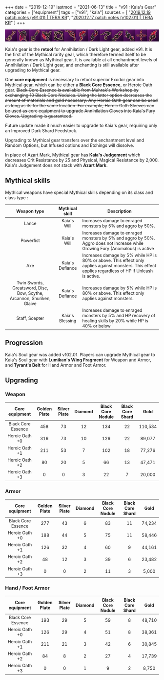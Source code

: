 +++
date = "2019-12-19"
lastmod = "2021-06-13"
title = "v91 : Kaia's Gear"
categories = ["equipment"]
tags = ["v91", "kaia"]
sources = [
  "[2019.12.19 patch notes (v91.01) | TERA KR](/en/patch/2019/v91-01/)",
  "[2020.12.17 patch notes (v102.01) | TERA KR](/en/patch/2020/v102-01/)"
]
+++

[1]: /images/equipment/91_icon.png

![1]

Kaia's gear is the **retool** for Annihilation / Dark Light gear, added v91. It is the first of the Mythical rarity gear, which therefore termed itself to be generally known as Mythical gear. It is available at all enchantment levels of Annihilation / Dark Light gear, and enchanting is still available after upgrading to Mythical gear.

One **core equipment** is necessary to retool superior Exodor gear into Mythical gear, which can be either a **Black Core Essence**, or Heroic Oath gear. ~~Black Core Essence is available from Muhrak's Workshop by exchanging 10 Black Core Nodules. Using the latter option decreases the amount of materials and gold necessary. Any Heroic Oath gear can be used as long as its for the same location. For example, Heroic Oath Sleeves can be used as core equipment to upgrade Annihilation Gloves into Kaia's Fury Gloves. Upgrading is guaranteed.~~

Future update made it much easier to upgrade to Kaia's gear, requiring only an Improved Dark Shard Feedstock.

Upgrading to Mythical gear transfers over the enchantment level and Random Options, but Infused options and Etchings will dissolve.

In place of Azart Mark, Mythical gear has **Kaia's Judgement** which decreases Crit Resistance by 25 and Physical, Magical Resistance by 2,000. Kaia's Judgement does not stack with **Azart Mark**.

## Mythical skills

Mythical weapons have special Mythical skills depending on its class and class type :

| Weapon type | Mythical skill | Description |
| :-: | :-: | - |
| Lance | Kaia's Will | Increases damage to enraged monsters by 5% and aggro by 50%. |
| Powerfist | Kaia's Will | Increases damage to enraged monsters by 5% and aggro by 50%. Aggro does not increase while Growing Fury (Anomalous) is active |
| Axe | Kaia's Defiance | Increases damage by 5% while HP is 80% or above. This effect only applies against monsters. This effect applies regardless of HP if Unleash is active. |
| Twin Swords, Greatsword, Disc, Bow, Scythe, Arcannon, Shuriken, Glaive | Kaia's Defiance | Increases damage by 5% while HP is 80% or above. This effect only applies against monsters. |
| Staff, Scepter | Kaia's Blessing | Increases damage to enraged monsters by 5% and HP recovery of healing skills by 20% while HP is 40% or below | 

## Progression

Kaia's Soul gear was added v102.01. Players can upgrade Mythical gear to Kaia's Soul gear with **Lumikan's Wing Fragment** for Weapon and Armor, and **Tyrant's Belt** for Hand Armor and Foot Armor.

## Upgrading

### Weapon

| Core equipment | Golden Plate | Silver Plate | Diamond | Black Core Nodule | Black Core Shard | Gold |
| :-: | :-: | :-: | :-: | :-: | :-: | :-: |
| Black Core Essence | 458 | 73 | 12 | 134 | 22 | 110,534 |
| Heroic Oath +0 | 316 | 73 | 10 | 126 | 22 | 89,077 |
| Heroic Oath +1 | 211 | 53 | 7 | 102 | 18 | 77,276 |
| Heroic Oath +2 | 80 | 20 | 5 | 66 | 13 | 47,471 |
| Heroic Oath +3 | 0 | 0 | 3 | 22 | 7 | 20,000 |

### Armor

| Core equipment | Golden Plate | Silver Plate | Diamond | Black Core Nodule | Black Core Shard | Gold |
| :-: | :-: | :-: | :-: | :-: | :-: | :-: |
| Black Core Essence | 277 | 43 | 6 | 83 | 11 | 74,234 |
| Heroic Oath +0 | 188 | 44 | 5 | 75 | 11 | 58,446 |
| Heroic Oath +1 | 126 | 32 | 4 | 60 | 9 | 44,161 |
| Heroic Oath +2 | 48 | 12 | 3 | 39 | 6 | 23,482 |
| Heroic Oath +3 | 0 | 0 | 2 | 11 | 3 | 5,000 |

### Hand / Foot Armor

| Core equipment | Golden Plate | Silver Plate | Diamond | Black Core Nodule | Black Core Shard | Gold |
| :-: | :-: | :-: | :-: | :-: | :-: | :-: |
| Black Core Essence | 193 | 29 | 5 | 59 | 8 | 48,710 |
| Heroic Oath +0 | 126 | 29 | 4 | 51 | 8 | 38,361 |
| Heroic Oath +1 | 211 | 21 | 3 | 42 | 6 | 30,845 |
| Heroic Oath +2 | 84 | 8 | 2 | 27 | 4 | 17,739 |
| Heroic Oath +3 | 0 | 0 | 1 | 9 | 2 | 8,750 |
